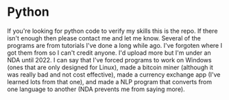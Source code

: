 # Python
If you're looking for python code to verify my skills this is the repo. If there isn't enough then please contact me and let me know.
Several of the programs are from tutorials I've done a long while ago. I've forgoten where I got them from so I can't credit anyone. I'd upload more but I'm under an NDA until 2022. I can say that I've forced programs to work on Windows (ones that are only designed for Linux), made a bitcoin miner (although it was really bad and not cost effective), made a currency exchange app (I've learned lots from that one), and made a NLP program that converts from one language to another (NDA prevents me from saying more).
